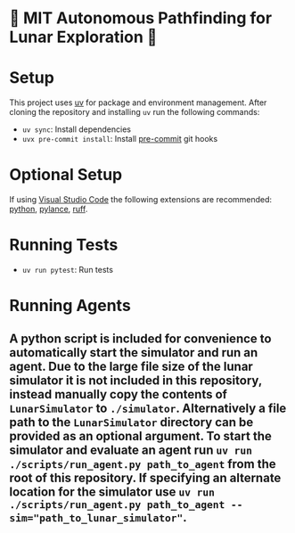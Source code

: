 # :maple_leaf: MIT Autonomous Pathfinding for Lunar Exploration :maple_leaf:

# Setup
This project uses [uv](https://docs.astral.sh/uv/) for package and environment management.
After cloning the repository and installing `uv` run the following commands:
- `uv sync`: Install dependencies
- `uvx pre-commit install`: Install [pre-commit](https://pre-commit.com/) git hooks

# Optional Setup
If using [Visual Studio Code](https://code.visualstudio.com/) the following extensions are recommended:
[python](https://marketplace.visualstudio.com/items?itemName=ms-python.python), 
[pylance](https://marketplace.visualstudio.com/items?itemName=ms-python.vscode-pylance),
[ruff](https://marketplace.visualstudio.com/items?itemName=charliermarsh.ruff).

# Running Tests
- `uv run pytest`: Run tests

# Running Agents
A python script is included for convenience to automatically start the simulator and run an agent.
Due to the large file size of the lunar simulator it is not included in this repository, instead manually copy the contents of `LunarSimulator` to `./simulator`.
Alternatively a file path to the `LunarSimulator` directory can be provided as an optional argument.
To start the simulator and evaluate an agent run `uv run ./scripts/run_agent.py path_to_agent` from the root of this repository.
If specifying an alternate location for the simulator use `uv run ./scripts/run_agent.py path_to_agent --sim="path_to_lunar_simulator"`.
- 
